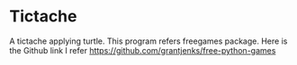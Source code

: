 # Tictache

A tictache applying turtle. This program refers freegames package. Here is the Github link I refer https://github.com/grantjenks/free-python-games
